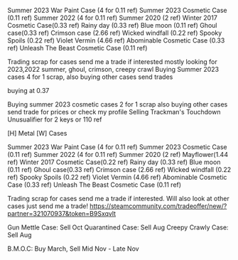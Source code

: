 Summer 2023 War Paint Case (4 for 0.11 ref)
Summer 2023 Cosmetic Case (0.11 ref)
Summer 2022 (4 for 0.11 ref)
Summer 2020 (2 ref)
Winter 2017 Cosmetic Case(0.33 ref)
Rainy day (0.33 ref)
Blue moon (0.11 ref)
Ghoul case(0.33 ref)
Crimson case (2.66 ref)
Wicked windfall (0.22 ref)
Spooky Spoils (0.22 ref)
Violet Vermin (4.66 ref)
Abominable Cosmetic Case (0.33 ref)
Unleash The Beast Cosmetic Case (0.11 ref)

Trading scrap for cases send me a trade if interested
mostly looking for 2023,2022 summer, ghoul, crimson, creepy crawl
Buying Summer 2023 cases 4 for 1 scrap, also buying other cases send trades

buying at 0.37

Buying summer 2023 cosmetic cases 2 for 1 scrap also buying other cases send trade for prices or check my profile
Selling Trackman's Touchdown Unusualifier for 2 keys or 110 ref




[H] Metal [W] Cases

Summer 2023 War Paint Case (4 for 0.11 ref)
Summer 2023 Cosmetic Case (0.11 ref)
Summer 2022 (4 for 0.11 ref)
Summer 2020 (2 ref)
Mayflower(1.44 ref)
Winter 2017 Cosmetic Case(0.22 ref)
Rainy day (0.33 ref)
Blue moon (0.11 ref)
Ghoul case(0.33 ref)
Crimson case (2.66 ref)
Wicked windfall (0.22 ref)
Spooky Spoils (0.22 ref)
Violet Vermin (4.66 ref)
Abominable Cosmetic Case (0.33 ref)
Unleash The Beast Cosmetic Case (0.11 ref)

Trading scrap for cases send me a trade if interested.
Will also look at other cases just send me a trade!
https://steamcommunity.com/tradeoffer/new/?partner=321070937&token=B9Sxqvlt

Gun Mettle Case: Sell Oct
Quarantined Case: Sell Aug
Creepy Crawly Case: Sell Aug

B.M.O.C: Buy March, Sell Mid Nov - Late Nov




